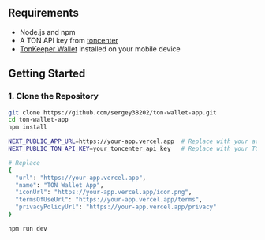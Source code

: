 
## Requirements

- Node.js and npm
- A TON API key from [toncenter](https://toncenter.com)
- [TonKeeper Wallet](https://tonkeeper.com) installed on your mobile device

## Getting Started

### 1. Clone the Repository

```bash
git clone https://github.com/sergey38202/ton-wallet-app.git
cd ton-wallet-app
npm install

NEXT_PUBLIC_APP_URL=https://your-app.vercel.app  # Replace with your actual app URL
NEXT_PUBLIC_TON_API_KEY=your_toncenter_api_key   # Replace with your TON API key from toncenter

# Replace
{
  "url": "https://your-app.vercel.app",
  "name": "TON Wallet App",
  "iconUrl": "https://your-app.vercel.app/icon.png",
  "termsOfUseUrl": "https://your-app.vercel.app/terms",
  "privacyPolicyUrl": "https://your-app.vercel.app/privacy"
}

npm run dev